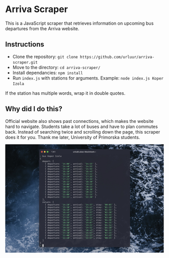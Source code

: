 # Arriva Scraper

This is a JavaScript scraper that retrieves information on upcoming bus departures from the Arriva website.

## Instructions

- Clone the repository: ```git clone https://github.com/urluur/arriva-scraper.git```
- Move to the directory: ```cd arriva-scraper/``` 
- Install dependancies: ```npm install```
- Run `index.js` with stations for arguments. Example: ```node index.js Koper Izola```

If the station has multiple words, wrap it in double quotes.

## Why did I do this?

Official website also shows past connections, which makes the website hard to navigate. Students take a lot of buses and have to plan commutes back. Instead of searching twice and scrolling down the page, this scraper does it for you. Thank me later, University of Primorska students. 

![screenshot](https://github.com/urluur/arriva-scraper/blob/main/screenshot.jpg?raw=true)
